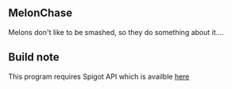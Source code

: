 <h2>MelonChase</h2>
Melons don't like to be smashed, so they do something about it....

<h2>Build note</h2>
This program requires Spigot API which is availble <a href="https://getbukkit.org/download/spigot" target="_blank">here</a>

